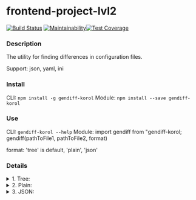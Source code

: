 # frontend-project-lvl2

[![Build Status](https://travis-ci.org/cxkorol/frontend-project-lvl2.svg?branch=master)](https://travis-ci.org/cxkorol/frontend-project-lvl2) [![Maintainability](https://api.codeclimate.com/v1/badges/e9a55f6525f9c985445a/maintainability)](https://codeclimate.com/github/cxkorol/frontend-project-lvl2/maintainability)[![Test Coverage](https://api.codeclimate.com/v1/badges/e9a55f6525f9c985445a/test_coverage)](https://codeclimate.com/github/cxkorol/frontend-project-lvl2/test_coverage)

### Description

The utility for finding differences in configuration files.

Support: json, yaml, ini

### Install 

CLI: `npm install -g gendiff-korol`
Module: `npm install --save gendiff-korol`

### Use

CLI: `gendiff-korol --help`
Module: 
    import gendiff from "gendiff-korol;
    gendiff(pathToFile1, pathToFile2, format)

format: 'tree' is default, 'plain', 'json'

### Details

<details>
    <summary>1. Tree:</summary> 
    <br>
    <a href="https://asciinema.org/a/273258" target="_blank"><img src="https://asciinema.org/a/273258.svg" /></a>
</details>

<details>
    <summary>2. Plain:</summary> 
    <br>
    <a href="https://asciinema.org/a/273261" target="_blank"><img src="https://asciinema.org/a/273261.svg" /></a>
</details>

<details>
    <summary>3. JSON:</summary> 
    <br>
    <a href="https://asciinema.org/a/273264" target="_blank"><img src="https://asciinema.org/a/273264.svg" /></a>
</details>